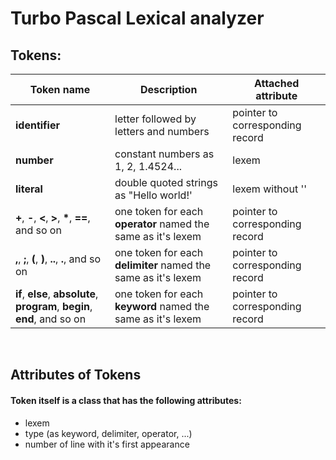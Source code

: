 # Turbo Pascal Lexical analyzer

## Tokens:

Token name | Description | Attached attribute
---|---|---
**identifier**|letter followed by letters and numbers|pointer to corresponding record
**number**|constant numbers as 1, 2, 1.4524...|lexem
**literal**|double quoted strings as "Hello world!'|lexem without ''
**+**, **-**, **<**, **>**, __*__, **==**, and so on |one token for each __operator__ named the same as it's lexem|pointer to corresponding record
**,**, **;**, **(**, **)**, __..__, **.**, and so on |one token for each __delimiter__ named the same as it's lexem|pointer to corresponding record
**if**, **else**, **absolute**, **program**, __begin__, **end**, and so on |one token for each __keyword__ named the same as it's lexem|pointer to corresponding record

<br>

## Attributes of Tokens

#### Token itself is a __class__ that has the following attributes:

* lexem
* type (as keyword, delimiter, operator, ...)
* number of line with it's first appearance
